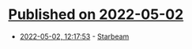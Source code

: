 # [Published on 2022-05-02](index.md)

* [2022-05-02, 12:17:53](https://news.ycombinator.com/item?id=31234147) - [Starbeam](https://github.com/wycats/starbeam)

